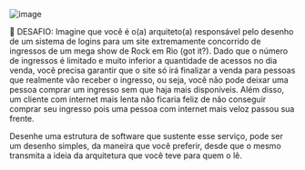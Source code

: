 ![image](https://github.com/user-attachments/assets/f690c889-9864-4f44-8b7a-e359b9550fd2)

🏁 DESAFIO:
Imagine que você é o(a) arquiteto(a) responsável pelo desenho de um sistema de logins para um site extremamente concorrido de ingressos de um mega show de Rock em Rio (got it?).
Dado que o número de ingressos é limitado e muito inferior a quantidade de acessos no dia venda, você precisa garantir que o site só irá finalizar a venda para pessoas que realmente
vão receber o ingresso, ou seja, você não pode deixar uma pessoa comprar um ingresso sem que haja mais disponíveis. 
Além disso, um cliente com internet mais lenta não ficaria feliz de não conseguir comprar seu ingresso pois uma pessoa com internet mais veloz passou sua frente.



Desenhe uma estrutura de software que sustente esse serviço, pode ser um desenho simples, da maneira que você preferir, desde que o mesmo transmita a ideia da arquitetura que você teve para quem o lê.

